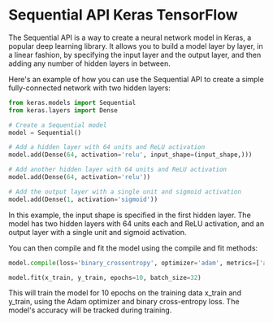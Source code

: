 # Sequential API Keras TensorFlow

The Sequential API is a way to create a neural network model in Keras, a popular deep learning library. It allows you to build a model layer by layer, in a linear fashion, by specifying the input layer and the output layer, and then adding any number of hidden layers in between.

Here's an example of how you can use the Sequential API to create a simple fully-connected network with two hidden layers:

```python
from keras.models import Sequential
from keras.layers import Dense

# Create a Sequential model
model = Sequential()

# Add a hidden layer with 64 units and ReLU activation
model.add(Dense(64, activation='relu', input_shape=(input_shape,)))

# Add another hidden layer with 64 units and ReLU activation
model.add(Dense(64, activation='relu'))

# Add the output layer with a single unit and sigmoid activation
model.add(Dense(1, activation='sigmoid'))
```

In this example, the input shape is specified in the first hidden layer. The model has two hidden layers with 64 units each and ReLU activation, and an output layer with a single unit and sigmoid activation.

You can then compile and fit the model using the compile and fit methods:

```python
model.compile(loss='binary_crossentropy', optimizer='adam', metrics=['accuracy'])

model.fit(x_train, y_train, epochs=10, batch_size=32)
```

This will train the model for 10 epochs on the training data x\_train and y\_train, using the Adam optimizer and binary cross-entropy loss. The model's accuracy will be tracked during training.